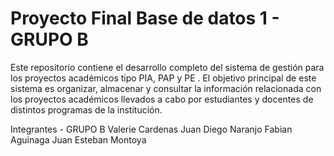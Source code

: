 # Proyecto Final Base de datos 1 - GRUPO B
Este repositorio contiene el desarrollo completo del sistema de gestión para los proyectos académicos tipo PIA, PAP y PE . El objetivo principal de este sistema es organizar, almacenar y consultar la información relacionada con los proyectos académicos llevados a cabo por estudiantes y docentes de distintos programas de la institución.

Integrantes - GRUPO B
Valerie Cardenas
Juan Diego Naranjo
Fabian Aguinaga
Juan Esteban Montoya
